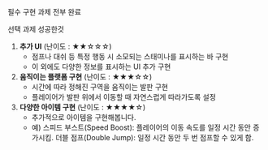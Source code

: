 필수 구현 과제 전부 완료

선택 과제 성공한것
1. **추가 UI** (난이도 : ★★☆☆☆)
    - 점프나 대쉬 등 특정 행동 시 소모되는 스태미나를 표시하는 바 구현
    - 이 외에도 다양한 정보를 표시하는 UI 추가 구현
3. **움직이는 플랫폼 구현** (난이도 : ★★★☆☆)
    - 시간에 따라 정해진 구역을 움직이는 발판 구현
    - 플레이어가 발판 위에서 이동할 때 자연스럽게 따라가도록 설정
5. **다양한 아이템 구현** (난이도 : ★★★★☆)
    - 추가적으로 아이템을 구현해봅니다.
    - 예) 스피드 부스트(Speed Boost): 플레이어의 이동 속도를 일정 시간 동안 증가시킴.
    더블 점프(Double Jump): 일정 시간 동안 두 번 점프할 수 있게 함.

